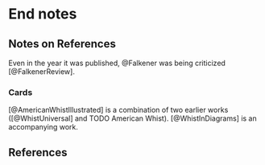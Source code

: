 # End notes

## Notes on References

Even in the year it was published, @Falkener was being criticized
[@FalkenerReview].


### Cards

[@AmericanWhistIllustrated] is a combination of two earlier works
([@WhistUniversal] and TODO American Whist). [@WhistInDiagrams] is an
accompanying work.

## References

